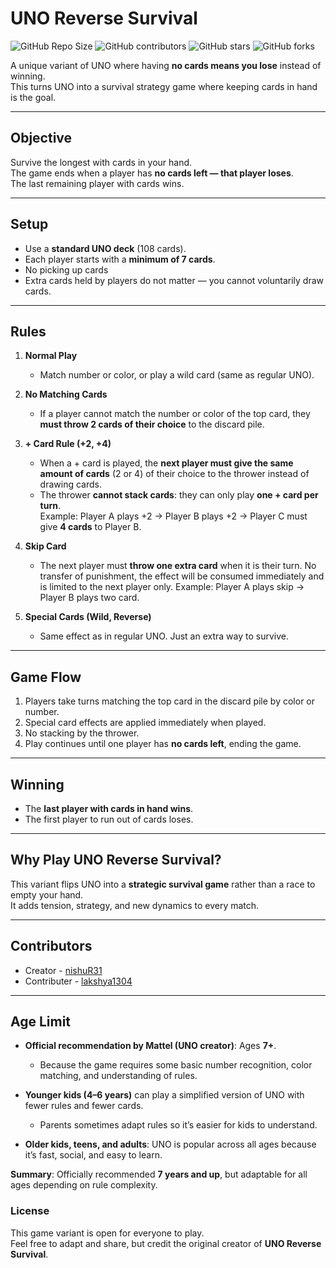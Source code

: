 # UNO Reverse Survival

![GitHub Repo Size](https://img.shields.io/github/repo-size/nishuR31/uno-reverse-survival?style=social)
![GitHub contributors](https://img.shields.io/github/contributors/nishuR31/uno-reverse-survival?style=social)
![GitHub stars](https://img.shields.io/github/stars/nishuR31/uno-reverse-survival?style=social)
![GitHub forks](https://img.shields.io/github/forks/nishuR31/uno-reverse-survival?style=social)

A unique variant of UNO where having **no cards means you lose** instead of winning.  
This turns UNO into a survival strategy game where keeping cards in hand is the goal.

---

## Objective

Survive the longest with cards in your hand.  
The game ends when a player has **no cards left — that player loses**.  
The last remaining player with cards wins.

---

## Setup

- Use a **standard UNO deck** (108 cards).  
- Each player starts with a **minimum of 7 cards**.  
- No picking up cards 
- Extra cards held by players do not matter — you cannot voluntarily draw cards.

---

## Rules

1. **Normal Play**  
   - Match number or color, or play a wild card (same as regular UNO).

2. **No Matching Cards**  
   - If a player cannot match the number or color of the top card, they **must throw 2 cards of their choice** to the discard pile.

3. **+ Card Rule (+2, +4)**  
   - When a + card is played, the **next player must give the same amount of cards** (2 or 4) of their choice to the thrower instead of drawing cards.  
   - The thrower **cannot stack cards**: they can only play **one + card per turn**.  
     Example: Player A plays +2 → Player B plays +2 → Player C must give **4 cards** to Player B.

4. **Skip Card**  
   - The next player must **throw one extra card** when it is their turn. No transfer of punishment, the effect will be consumed immediately and is limited to the next player only.
     Example: Player A plays skip -> Player B plays two card.

5. **Special Cards (Wild, Reverse)**  
   - Same effect as in regular UNO. Just an extra way to survive.

---

## Game Flow

1. Players take turns matching the top card in the discard pile by color or number.  
2. Special card effects are applied immediately when played.  
3. No stacking by the thrower.  
4. Play continues until one player has **no cards left**, ending the game.

---

## Winning

- The **last player with cards in hand wins**.  
- The first player to run out of cards loses.

---

## Why Play UNO Reverse Survival?

This variant flips UNO into a **strategic survival game** rather than a race to empty your hand.  
It adds tension, strategy, and new dynamics to every match.

---

## Contributors

- Creator - [nishuR31](https://github.com/nishuR31)
- Contributer - [lakshya1304](https://github.com/lakshya1304)
---

## Age Limit 

* **Official recommendation by Mattel (UNO creator)**: Ages **7+**.

  * Because the game requires some basic number recognition, color matching, and understanding of rules.

* **Younger kids (4–6 years)** can play a simplified version of UNO with fewer rules and fewer cards.

  * Parents sometimes adapt rules so it’s easier for kids to understand.

* **Older kids, teens, and adults**: UNO is popular across all ages because it’s fast, social, and easy to learn.

**Summary**: Officially recommended **7 years and up**, but adaptable for all ages depending on rule complexity.



### License

This game variant is open for everyone to play.  
Feel free to adapt and share, but credit the original creator of **UNO Reverse Survival**.

